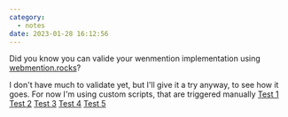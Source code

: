 ```yaml
---
category:
  - notes
date: 2023-01-28 16:12:56
---
```

Did you know you can valide your wenmention implementation using [webmention.rocks](https://webmention.rocks/)?

I don't have much to validate yet, but I'll give it a try anyway, to see how it goes. For now I'm using custom scripts, that are triggered manually
<a class="u-in-reply-to" href="https://webmention.rocks/test/1">Test 1</a>
<a class="u-in-reply-to" href="https://webmention.rocks/test/2">Test 2</a>
<a class="u-in-reply-to" href="https://webmention.rocks/test/3">Test 3</a>
<a class="u-in-reply-to" href="https://webmention.rocks/test/4">Test 4</a>
<a class="u-in-reply-to" href="https://webmention.rocks/test/5">Test 5</a>